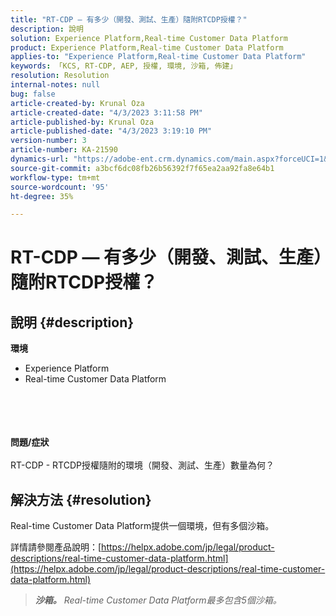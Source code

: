 ```yaml
---
title: "RT-CDP — 有多少（開發、測試、生產）隨附RTCDP授權？"
description: 說明
solution: Experience Platform,Real-time Customer Data Platform
product: Experience Platform,Real-time Customer Data Platform
applies-to: "Experience Platform,Real-time Customer Data Platform"
keywords: 「KCS, RT-CDP, AEP, 授權, 環境, 沙箱, 佈建」
resolution: Resolution
internal-notes: null
bug: false
article-created-by: Krunal Oza
article-created-date: "4/3/2023 3:11:58 PM"
article-published-by: Krunal Oza
article-published-date: "4/3/2023 3:19:10 PM"
version-number: 3
article-number: KA-21590
dynamics-url: "https://adobe-ent.crm.dynamics.com/main.aspx?forceUCI=1&pagetype=entityrecord&etn=knowledgearticle&id=f53190db-31d2-ed11-a7c7-6045bd006b4b"
source-git-commit: a3bcf6dc08fb26b56392f7f65ea2aa92fa8e64b1
workflow-type: tm+mt
source-wordcount: '95'
ht-degree: 35%

---
```


# RT-CDP — 有多少（開發、測試、生產）隨附RTCDP授權？

## 說明 {#description}

<b>環境</b>
- Experience Platform
- Real-time Customer Data Platform

<br><br> <br><br><b>問題/症狀</b><br><br>RT-CDP - RTCDP授權隨附的環境（開發、測試、生產）數量為何？<br>

## 解決方法 {#resolution}


Real-time Customer Data Platform提供一個環境，但有多個沙箱。

詳情請參閱產品說明：[https://helpx.adobe.com/jp/legal/product-descriptions/real-time-customer-data-platform.html](https://helpx.adobe.com/jp/legal/product-descriptions/real-time-customer-data-platform.html)


> <b>*沙箱。</b> Real-time Customer Data Platform最多包含5個沙箱。*

